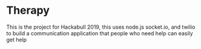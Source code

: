 # Therapy
This is the project for Hackabull 2019, this uses node.js socket.io, and twilio to build a communication application that people who need help can easily get help
